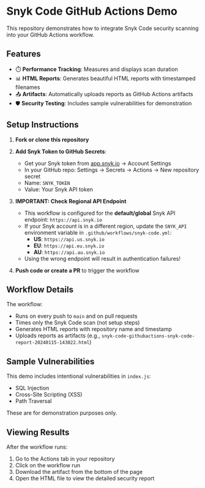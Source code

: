 # Snyk Code GitHub Actions Demo

This repository demonstrates how to integrate Snyk Code security scanning into your GitHub Actions workflow.

## Features

- ⏱️ **Performance Tracking**: Measures and displays scan duration
- 📊 **HTML Reports**: Generates beautiful HTML reports with timestamped filenames
- 📤 **Artifacts**: Automatically uploads reports as GitHub Actions artifacts
- 🛡️ **Security Testing**: Includes sample vulnerabilities for demonstration

## Setup Instructions

1. **Fork or clone this repository**

2. **Add Snyk Token to GitHub Secrets**:
   - Get your Snyk token from [app.snyk.io](https://app.snyk.io) → Account Settings
   - In your GitHub repo: Settings → Secrets → Actions → New repository secret
   - Name: `SNYK_TOKEN`
   - Value: Your Snyk API token

3. **IMPORTANT: Check Regional API Endpoint**
   - This workflow is configured for the **default/global** Snyk API endpoint: `https://api.snyk.io`
   - If your Snyk account is in a different region, update the `SNYK_API` environment variable in `.github/workflows/snyk-code.yml`:
     - **US**: `https://api.us.snyk.io`
     - **EU**: `https://api.eu.snyk.io`
     - **AU**: `https://api.au.snyk.io`
   - Using the wrong endpoint will result in authentication failures!

4. **Push code or create a PR** to trigger the workflow

## Workflow Details

The workflow:
- Runs on every push to `main` and on pull requests
- Times only the Snyk Code scan (not setup steps)
- Generates HTML reports with repository name and timestamp
- Uploads reports as artifacts (e.g., `snyk-code-githubactions-snyk-code-report-20240115-143022.html`)

## Sample Vulnerabilities

This demo includes intentional vulnerabilities in `index.js`:
- SQL Injection
- Cross-Site Scripting (XSS)
- Path Traversal

These are for demonstration purposes only.

## Viewing Results

After the workflow runs:
1. Go to the Actions tab in your repository
2. Click on the workflow run
3. Download the artifact from the bottom of the page
4. Open the HTML file to view the detailed security report